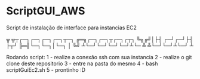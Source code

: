 # ScriptGUI_AWS
Script de instalação de interface para instancias EC2 

╦  ╦┬┌─┐┌─┐┌─┐┌─┐┬─┐  ╔═╗┌─┐┌─┐┬┌─┐┌┬┐
╚╗╔╝│├┤ ┌─┘┌─┘├┤ ├┬┘  ╠═╣└─┐└─┐│└─┐ │ 
 ╚╝ ┴└─┘└─┘└─┘└─┘┴└─  ╩ ╩└─┘└─┘┴└─┘ ┴ 
   
  Rodando script:
  1 - realize a conexão ssh com sua instancia 
  2 - realize o git clone deste repositorio
  3 - entre na pasta do mesmo
  4 - bash scriptGuiEc2.sh
  5 - prontinho :D
